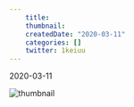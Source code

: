 ```yaml
---
    title: 
    thumbnail: 
    createdDate: "2020-03-11"
    categories: []
    twitter: 1keiuu
---
```


<div class="info">
    <chip-group :chips="[{text:'初心者', color:'grey'},{text:'初めて', color:'grey'}]"></chip-group>
    <div class="created-date">
        <Icon iconName="calendar"></Icon>
            <p>2020-03-11</p>
    </div>
</div>

<img src="" class="thumbnail" alt="thumbnail">
